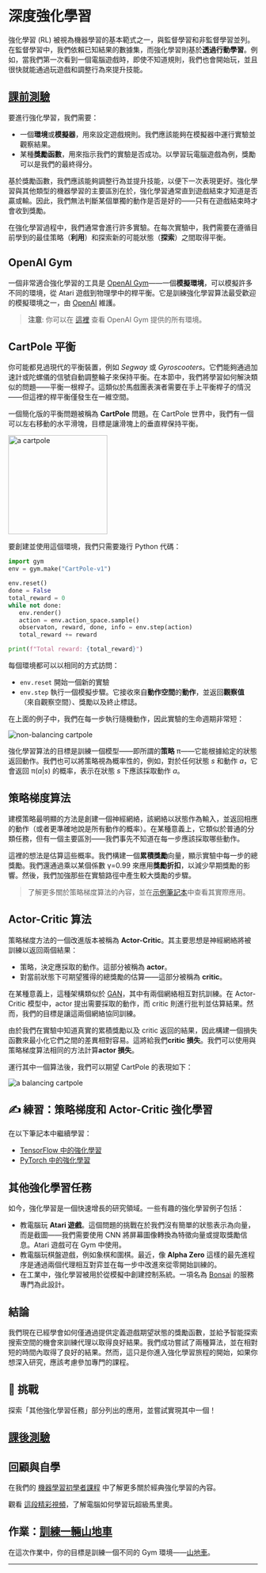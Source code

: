 <!--
CO_OP_TRANSLATOR_METADATA:
{
  "original_hash": "04395657fc01648f8f70484d0e55ab67",
  "translation_date": "2025-09-23T12:46:15+00:00",
  "source_file": "lessons/6-Other/22-DeepRL/README.md",
  "language_code": "hk"
}
-->
# 深度強化學習

強化學習 (RL) 被視為機器學習的基本範式之一，與監督學習和非監督學習並列。在監督學習中，我們依賴已知結果的數據集，而強化學習則基於**透過行動學習**。例如，當我們第一次看到一個電腦遊戲時，即使不知道規則，我們也會開始玩，並且很快就能通過玩遊戲和調整行為來提升技能。

## [課前測驗](https://ff-quizzes.netlify.app/en/ai/quiz/43)

要進行強化學習，我們需要：

* 一個**環境**或**模擬器**，用來設定遊戲規則。我們應該能夠在模擬器中運行實驗並觀察結果。
* 某種**獎勵函數**，用來指示我們的實驗是否成功。以學習玩電腦遊戲為例，獎勵可以是我們的最終得分。

基於獎勵函數，我們應該能夠調整行為並提升技能，以便下一次表現更好。強化學習與其他類型的機器學習的主要區別在於，強化學習通常直到遊戲結束才知道是否贏或輸。因此，我們無法判斷某個單獨的動作是否是好的——只有在遊戲結束時才會收到獎勵。

在強化學習過程中，我們通常會進行許多實驗。在每次實驗中，我們需要在遵循目前學到的最佳策略（**利用**）和探索新的可能狀態（**探索**）之間取得平衡。

## OpenAI Gym

一個非常適合強化學習的工具是 [OpenAI Gym](https://gym.openai.com/)——一個**模擬環境**，可以模擬許多不同的環境，從 Atari 遊戲到物理學中的桿平衡。它是訓練強化學習算法最受歡迎的模擬環境之一，由 [OpenAI](https://openai.com/) 維護。

> **注意**: 你可以在 [這裡](https://gym.openai.com/envs/#classic_control) 查看 OpenAI Gym 提供的所有環境。

## CartPole 平衡

你可能都見過現代的平衡裝置，例如 *Segway* 或 *Gyroscooters*。它們能夠通過加速計或陀螺儀的信號自動調整輪子來保持平衡。在本節中，我們將學習如何解決類似的問題——平衡一根桿子。這類似於馬戲團表演者需要在手上平衡桿子的情況——但這裡的桿平衡僅發生在一維空間。

一個簡化版的平衡問題被稱為 **CartPole** 問題。在 CartPole 世界中，我們有一個可以左右移動的水平滑塊，目標是讓滑塊上的垂直桿保持平衡。

<img alt="a cartpole" src="images/cartpole.png" width="200"/>

要創建並使用這個環境，我們只需要幾行 Python 代碼：

```python
import gym
env = gym.make("CartPole-v1")

env.reset()
done = False
total_reward = 0
while not done:
   env.render()
   action = env.action_space.sample()
   observaton, reward, done, info = env.step(action)
   total_reward += reward

print(f"Total reward: {total_reward}")
```

每個環境都可以以相同的方式訪問：
* `env.reset` 開始一個新的實驗
* `env.step` 執行一個模擬步驟。它接收來自**動作空間**的**動作**，並返回**觀察值**（來自觀察空間）、獎勵以及終止標誌。

在上面的例子中，我們在每一步執行隨機動作，因此實驗的生命週期非常短：

![non-balancing cartpole](../../../../../lessons/6-Other/22-DeepRL/images/cartpole-nobalance.gif)

強化學習算法的目標是訓練一個模型——即所謂的**策略** &pi;——它能根據給定的狀態返回動作。我們也可以將策略視為概率性的，例如，對於任何狀態 *s* 和動作 *a*，它會返回 &pi;(*a*|*s*) 的概率，表示在狀態 *s* 下應該採取動作 *a*。

## 策略梯度算法

建模策略最明顯的方法是創建一個神經網絡，該網絡以狀態作為輸入，並返回相應的動作（或者更準確地說是所有動作的概率）。在某種意義上，它類似於普通的分類任務，但有一個主要區別——我們事先不知道在每一步應該採取哪些動作。

這裡的想法是估算這些概率。我們構建一個**累積獎勵**向量，顯示實驗中每一步的總獎勵。我們還通過乘以某個係數 &gamma;=0.99 來應用**獎勵折扣**，以減少早期獎勵的影響。然後，我們加強那些在實驗路徑中產生較大獎勵的步驟。

> 了解更多關於策略梯度算法的內容，並在[示例筆記本](CartPole-RL-TF.ipynb)中查看其實際應用。

## Actor-Critic 算法

策略梯度方法的一個改進版本被稱為 **Actor-Critic**。其主要思想是神經網絡將被訓練以返回兩個結果：

* 策略，決定應採取的動作。這部分被稱為 **actor**。
* 對當前狀態下可期望獲得的總獎勵的估算——這部分被稱為 **critic**。

在某種意義上，這種架構類似於 [GAN](../../4-ComputerVision/10-GANs/README.md)，其中有兩個網絡相互對抗訓練。在 Actor-Critic 模型中，actor 提出需要採取的動作，而 critic 則進行批判並估算結果。然而，我們的目標是讓這兩個網絡協同訓練。

由於我們在實驗中知道真實的累積獎勵以及 critic 返回的結果，因此構建一個損失函數來最小化它們之間的差異相對容易。這將給我們**critic 損失**。我們可以使用與策略梯度算法相同的方法計算**actor 損失**。

運行其中一個算法後，我們可以期望 CartPole 的表現如下：

![a balancing cartpole](../../../../../lessons/6-Other/22-DeepRL/images/cartpole-balance.gif)

## ✍️ 練習：策略梯度和 Actor-Critic 強化學習

在以下筆記本中繼續學習：

* [TensorFlow 中的強化學習](CartPole-RL-TF.ipynb)
* [PyTorch 中的強化學習](CartPole-RL-PyTorch.ipynb)

## 其他強化學習任務

如今，強化學習是一個快速增長的研究領域。一些有趣的強化學習例子包括：

* 教電腦玩 **Atari 遊戲**。這個問題的挑戰在於我們沒有簡單的狀態表示為向量，而是截圖——我們需要使用 CNN 將屏幕圖像轉換為特徵向量或提取獎勵信息。Atari 遊戲可在 Gym 中使用。
* 教電腦玩棋盤遊戲，例如象棋和圍棋。最近，像 **Alpha Zero** 這樣的最先進程序是通過兩個代理相互對弈並在每一步中改進來從零開始訓練的。
* 在工業中，強化學習被用於從模擬中創建控制系統。一項名為 [Bonsai](https://azure.microsoft.com/services/project-bonsai/?WT.mc_id=academic-77998-cacaste) 的服務專門為此設計。

## 結論

我們現在已經學會如何僅通過提供定義遊戲期望狀態的獎勵函數，並給予智能探索搜索空間的機會來訓練代理以取得良好結果。我們成功嘗試了兩種算法，並在相對短的時間內取得了良好的結果。然而，這只是你進入強化學習旅程的開始，如果你想深入研究，應該考慮參加專門的課程。

## 🚀 挑戰

探索「其他強化學習任務」部分列出的應用，並嘗試實現其中一個！

## [課後測驗](https://ff-quizzes.netlify.app/en/ai/quiz/44)

## 回顧與自學

在我們的 [機器學習初學者課程](https://github.com/microsoft/ML-For-Beginners/blob/main/8-Reinforcement/README.md) 中了解更多關於經典強化學習的內容。

觀看 [這段精彩視頻](https://www.youtube.com/watch?v=qv6UVOQ0F44)，了解電腦如何學習玩超級馬里奧。

## 作業：[訓練一輛山地車](lab/README.md)

在這次作業中，你的目標是訓練一個不同的 Gym 環境——[山地車](https://www.gymlibrary.ml/environments/classic_control/mountain_car/)。

---

